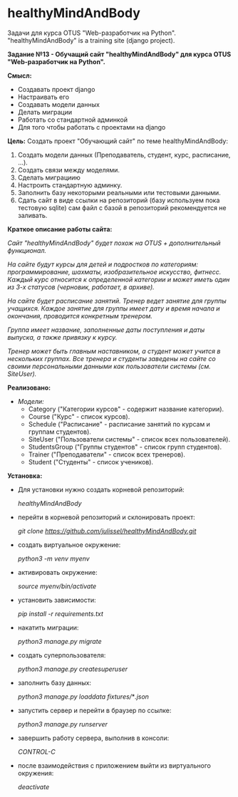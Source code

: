 # healthyMindAndBody
Задачи для курса OTUS "Web-разработчик на Python". "healthyMindAndBody" is a training site (django project).

**Задание №13 - Обучащий сайт "healthyMindAndBody" для курса OTUS "Web-разработчик на Python".**


**Смысл:**
- Создавать проект django
- Настраивать его
- Создавать модели данных
- Делать миграции
- Работать со стандартной админкой
- Для того чтобы работать с проектами на django


**Цель:**
Создать проект "Обучающий сайт" по теме healthyMindAndBody:
1. Создать модели данных (Преподаватель, студент, курс, расписание, ...).
2. Создать связи между моделями.
3. Сделать миграциию
4. Настроить стандартную админку.
5. Заполнить базу некоторыми реальными или тестовыми данными. 
6. Сдать сайт в виде ссылки на репозиторий (базу используем пока тестовую sqlite) сам файл с базой в репозиторий рекомендуется не заливать.


**Краткое описание работы сайта:**

*Сайт "healthyMindAndBody" будет похож на OTUS + дополнительный функционал.* 

*На сайте будут курсы для детей и подростков по категориям: программирование, шахматы, изобразительное искусство, фитнесс.*
*Каждый курс относится к определенной категории и может иметь один из 3-х статусов (черновик, работает, в архиве).*


*На сайте будет расписание занятий.*
*Тренер ведет занятие для группы учащихся. Каждое занятие для группы имеет дату и время начала и окончания, проводится конкретным тренером.*

*Группа имеет название, заполненные даты поступления и даты выпуска, а также привязку к курсу.*

*Тренер может быть главным наставником, а студент может учится в нескольких группах.*
*Все тренера и студенты заведены на сайте со своими персональными данными как пользователи системы (см. SiteUser).*


**Реализовано:**
 - *Модели:*
   - Category ("Категории курсов" - содержит название категории).
   - Course ("Курс" - список курсов).
   - Schedule ("Расписание" - расписание занятий по курсам и группам студентов).
   - SiteUser ("Пользователи системы" - список всех пользователей).
   - StudentsGroup ("Группы студентов" - список групп студентов).
   - Trainer ("Преподаватели" - список всех тренеров).
   - Student ("Студенты" - список учеников).



**Установка:**
 - Для установки нужно создать корневой репозиторий:
   
   *healthyMindAndBody*
   
 - перейти в корневой репозиторий и склонировать проект: 
   
   *git clone https://github.com/julissel/healthyMindAndBody.git*

 - создать виртуальное окружение:
   
   *python3 -m venv myenv*

 - активировать окружение:

   *source myenv/bin/activate*
 
 - установить зависимости:

   *pip install -r requirements.txt*

 - накатить миграции:

   *python3 manage.py migrate*

 - создать суперпользователя:
   
   *python3 manage.py createsuperuser*
   
 - заполнить базу данных:
   
   *python3 manage.py loaddata fixtures/***.json*
   
 - запустить сервер и перейти в браузер по ссылке:
   
   *python3 manage.py runserver*

 - завершить работу сервера, выполнив в консоли:
   
   *CONTROL-C*
   
 - после взаимодействия с приложением выйти из виртуального окружения:
   
   *deactivate*




